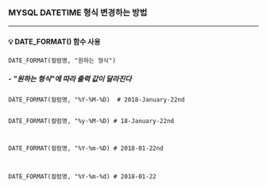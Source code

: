 <h3 id="mysql-datetime-형식-변경하는-방법">MYSQL DATETIME 형식 변경하는 방법</h3>
<hr />

<h4 id="💡-date_format-함수-사용">💡 DATE_FORMAT() 함수 사용</h4>
<pre><code class="language-SQL">DATE_FORMAT(컬럼명, &quot;원하는 형식&quot;)</code></pre>
<h5 id="--원하는-형식에-따라-출력-값이-달라진다">- &quot;원하는 형식&quot;에 따라 출력 값이 달라진다</h5>
<pre><code class="language-SQL">DATE_FORMAT(컬럼명, &quot;%Y-%M-%D)  # 2018-January-22nd

DATE_FORMAT(컬럼명, &quot;%y-%M-%D)  # 18-January-22nd

DATE_FORMAT(컬럼명, &quot;%Y-%m-%D)  # 2018-01-22nd

DATE_FORMAT(컬럼명, &quot;%Y-%m-%d)  # 2018-01-22</code></pre>
